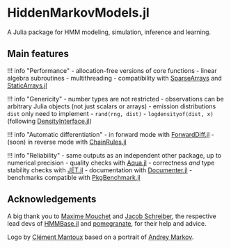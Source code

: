 # HiddenMarkovModels.jl

A Julia package for HMM modeling, simulation, inference and learning.

## Main features

!!! info "Performance"
    - allocation-free versions of core functions
    - linear algebra subroutines
    - multithreading
    - compatibility with [SparseArrays](https://github.com/JuliaSparse/SparseArrays.jl) and [StaticArrays.jl](https://github.com/JuliaArrays/StaticArrays.jl)

!!! info "Genericity"
    - number types are not restricted
    - observations can be arbitrary Julia objects (not just scalars or arrays)
    - emission distributions `dist` only need to implement
      - `rand(rng, dist)`
      - `logdensityof(dist, x)` (following [DensityInterface.jl](https://github.com/JuliaMath/DensityInterface.jl))

!!! info "Automatic differentiation"
    - in forward mode with [ForwardDiff.jl](https://github.com/JuliaDiff/ForwardDiff.jl)
    - (soon) in reverse mode with [ChainRules.jl](https://github.com/JuliaDiff/ChainRules.jl)

!!! info "Reliability"
    - same outputs as an independent other package, up to numerical precision
    - quality checks with [Aqua.jl](https://github.com/JuliaTesting/Aqua.jl)
    - correctness _and_ type stability checks with [JET.jl](https://github.com/aviatesk/JET.jl)
    - documentation with [Documenter.jl](https://github.com/JuliaDocs/Documenter.jl)
    - benchmarks compatible with [PkgBenchmark.jl](https://github.com/JuliaCI/PkgBenchmark.jl)

## Acknowledgements

A big thank you to [Maxime Mouchet](https://www.maxmouchet.com/) and [Jacob Schreiber](https://jmschrei.github.io/), the respective lead devs of [HMMBase.jl](https://github.com/maxmouchet/HMMBase.jl) and [pomegranate](https://github.com/jmschrei/pomegranate), for their help and advice.

Logo by [Clément Mantoux](https://cmantoux.github.io/) based on a portrait of [Andrey Markov](https://en.wikipedia.org/wiki/Andrey_Markov).